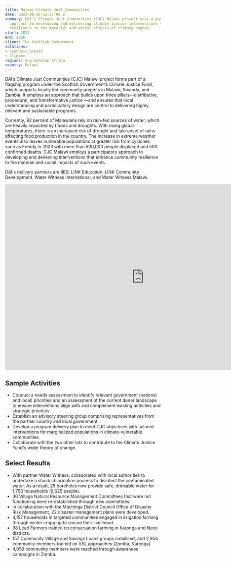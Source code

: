 ```yaml
---
title: Malawi—Climate Just Communities
date: 2023-08-30 12:27:00 Z
summary: DAI’s Climate Just Communities (CJC) Malawi project uses a participatory
  approach to developing and delivering climate justice interventions that build community
  resilience to the material and social effects of climate change.
start: 2023
end: 2026
client: The Scottish Government
solutions:
- Economic Growth
- Climate
regions: Sub-Saharan Africa
country: Malawi
---
```


DAI’s Climate Just Communities (CJC) Malawi project forms part of a flagship program under the Scottish Government’s Climate Justice Fund, which supports locally led community projects in Malawi, Rwanda, and Zambia. It employs an approach that builds upon three pillars—distributive, procedural, and transformative justice —and ensures that local understanding and participatory design are central to delivering highly relevant and sustainable programs. 

Currently, 92 percent of Malawians rely on rain-fed sources of water, which are heavily impacted by floods and droughts. With rising global temperatures, there is an increased risk of drought and late onset of rains affecting food production in the country. The increase in extreme weather events also leaves vulnerable populations at greater risk from cyclones such as Freddy in 2023 with more than 500,000 people displaced and 500 confirmed deaths. CJC Malawi employs a participatory approach to developing and delivering interventions that enhance community resilience to the material and social impacts of such events. 

DAI's delivery partners are IIED, LINK Education, LINK Community Development, Water Witness International, and Water Witness Malawi. 

<iframe src="https://player.vimeo.com/video/1088711638" width="900" height="600" frameborder="0" allow="autoplay; fullscreen; picture-in-picture" allowfullscreen></iframe>

## Sample Activities 

* Conduct a needs assessment to identify relevant government (national and local) priorities and an assessment of the current donor landscape to ensure interventions align with and complement existing activities and strategic priorities. 
* Establish an advisory steering group comprising representatives from the partner country and local government.
* Develop a program delivery plan to meet CJC objectives with tailored interventions for marginalized populations in climate-vulnerable communities.  
* Collaborate with the two other lots to contribute to the Climate Justice Fund's wider theory of change. 

## Select Results

* With partner Water Witness, collaborated with local authorities to undertake a shock chlorination process to disinfect the contaminated water. As a result, 25 boreholes now provide safe, drinkable water for 1,750 households (9,625 people).
* 30 Village Natural Resource Management Committees that were not functioning were re-established through new committees. 
* In collaboration with the Machinga District Council Office of Disaster Risk Management, 22 disaster management plans were developed. 
* 4,157 households in targeted communities engaged in irrigation farming through winter cropping to secure their livelihood.
* 98 Lead Farmers trained on conservation farming in Karonga and Neno districts. 
* 157 Community Village and Savings Loans groups mobilised, and 2,954 community members trained on VSL approaches (Zomba, Karonga).
* 4,059 community members were reached through awareness campaigns in Zomba. 